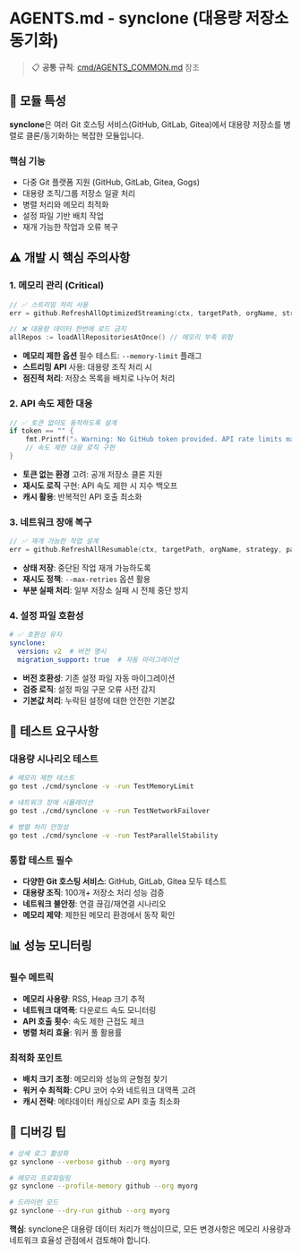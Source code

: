 # AGENTS.md - synclone (대용량 저장소 동기화)

> 📋 **공통 규칙**: [cmd/AGENTS_COMMON.md](../AGENTS_COMMON.md) 참조

## 🎯 모듈 특성

**synclone**은 여러 Git 호스팅 서비스(GitHub, GitLab, Gitea)에서 대용량 저장소를 병렬로 클론/동기화하는 복잡한 모듈입니다.

### 핵심 기능

- 다중 Git 플랫폼 지원 (GitHub, GitLab, Gitea, Gogs)
- 대용량 조직/그룹 저장소 일괄 처리
- 병렬 처리와 메모리 최적화
- 설정 파일 기반 배치 작업
- 재개 가능한 작업과 오류 복구

## ⚠️ 개발 시 핵심 주의사항

### 1. 메모리 관리 (Critical)

```go
// ✅ 스트리밍 처리 사용
err = github.RefreshAllOptimizedStreaming(ctx, targetPath, orgName, strategy, token)

// ❌ 대용량 데이터 한번에 로드 금지
allRepos := loadAllRepositoriesAtOnce() // 메모리 부족 위험
```

- **메모리 제한 옵션** 필수 테스트: `--memory-limit` 플래그
- **스트리밍 API** 사용: 대용량 조직 처리 시
- **점진적 처리**: 저장소 목록을 배치로 나누어 처리

### 2. API 속도 제한 대응

```go
// ✅ 토큰 없이도 동작하도록 설계
if token == "" {
    fmt.Printf("⚠️ Warning: No GitHub token provided. API rate limits may apply.\n")
    // 속도 제한 대응 로직 구현
}
```

- **토큰 없는 환경** 고려: 공개 저장소 클론 지원
- **재시도 로직** 구현: API 속도 제한 시 지수 백오프
- **캐시 활용**: 반복적인 API 호출 최소화

### 3. 네트워크 장애 복구

```go
// ✅ 재개 가능한 작업 설계
err = github.RefreshAllResumable(ctx, targetPath, orgName, strategy, parallel, maxRetries, resume, progressMode)
```

- **상태 저장**: 중단된 작업 재개 가능하도록
- **재시도 정책**: `--max-retries` 옵션 활용
- **부분 실패 처리**: 일부 저장소 실패 시 전체 중단 방지

### 4. 설정 파일 호환성

```yaml
# ✅ 호환성 유지
synclone:
  version: v2  # 버전 명시
  migration_support: true  # 자동 마이그레이션
```

- **버전 호환성**: 기존 설정 파일 자동 마이그레이션
- **검증 로직**: 설정 파일 구문 오류 사전 감지
- **기본값 처리**: 누락된 설정에 대한 안전한 기본값

## 🧪 테스트 요구사항

### 대용량 시나리오 테스트

```bash
# 메모리 제한 테스트
go test ./cmd/synclone -v -run TestMemoryLimit

# 네트워크 장애 시뮬레이션
go test ./cmd/synclone -v -run TestNetworkFailover

# 병렬 처리 안정성
go test ./cmd/synclone -v -run TestParallelStability
```

### 통합 테스트 필수

- **다양한 Git 호스팅 서비스**: GitHub, GitLab, Gitea 모두 테스트
- **대용량 조직**: 100개+ 저장소 처리 성능 검증
- **네트워크 불안정**: 연결 끊김/재연결 시나리오
- **메모리 제약**: 제한된 메모리 환경에서 동작 확인

## 📊 성능 모니터링

### 필수 메트릭

- **메모리 사용량**: RSS, Heap 크기 추적
- **네트워크 대역폭**: 다운로드 속도 모니터링
- **API 호출 횟수**: 속도 제한 근접도 체크
- **병렬 처리 효율**: 워커 풀 활용률

### 최적화 포인트

- **배치 크기 조정**: 메모리와 성능의 균형점 찾기
- **워커 수 최적화**: CPU 코어 수와 네트워크 대역폭 고려
- **캐시 전략**: 메타데이터 캐싱으로 API 호출 최소화

## 🔧 디버깅 팁

```bash
# 상세 로그 활성화
gz synclone --verbose github --org myorg

# 메모리 프로파일링
gz synclone --profile-memory github --org myorg

# 드라이런 모드
gz synclone --dry-run github --org myorg
```

**핵심**: synclone은 대용량 데이터 처리가 핵심이므로, 모든 변경사항은 메모리 사용량과 네트워크 효율성 관점에서 검토해야 합니다.
